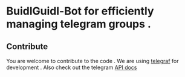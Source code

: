 # BuidlGuidl-Bot for efficiently managing telegram groups . 

## Contribute
You are welcome to contribute to the code .
We are using [telegraf](https://telegraf.js.org/index.html) for development . 
Also check out the telegram [API docs](https://core.telegram.org/api)


